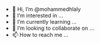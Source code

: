- 👋 Hi, I’m @mohammedhlaly
- 👀 I’m interested in ...
- 🌱 I’m currently learning ...
- 💞️ I’m looking to collaborate on ...
- 📫 How to reach me ...

<!---
mohammedhlaly/mohammedhlaly is a ✨ special ✨ repository because its `README.md` (this file) appears on your GitHub profile.
You can click the Preview link to take a look at your changes.
--->
